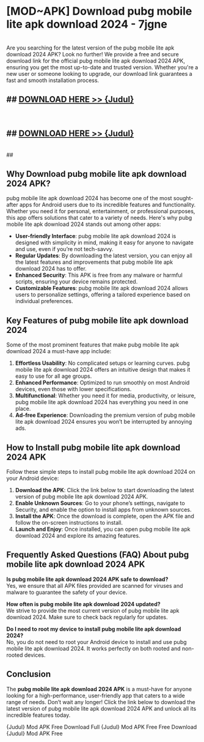 # [MOD~APK] Download pubg mobile lite apk download 2024 - 7jgne <br>
<br>
Are you searching for the latest version of the pubg mobile lite apk download 2024 APK? Look no further! We provide a free and secure download link for the official pubg mobile lite apk download 2024 APK, ensuring you get the most up-to-date and trusted version. Whether you're a new user or someone looking to upgrade, our download link guarantees a fast and smooth installation process.


## ##  [DOWNLOAD HERE >> {Judul}](https://geoflix.me/watch.php?title=pubg_mobile_lite_apk_download_2024&ref=git)
  <br>

##  ## [DOWNLOAD HERE >> {Judul}](https://geoflix.me/watch.php?title=pubg_mobile_lite_apk_download_2024&ref=git)
  <br>
  ##



## Why Download pubg mobile lite apk download 2024 APK?

pubg mobile lite apk download 2024 has become one of the most sought-after apps for Android users due to its incredible features and functionality. Whether you need it for personal, entertainment, or professional purposes, this app offers solutions that cater to a variety of needs. Here's why pubg mobile lite apk download 2024 stands out among other apps:

- **User-friendly Interface**: pubg mobile lite apk download 2024 is designed with simplicity in mind, making it easy for anyone to navigate and use, even if you’re not tech-savvy.
- **Regular Updates**: By downloading the latest version, you can enjoy all the latest features and improvements that pubg mobile lite apk download 2024 has to offer.
- **Enhanced Security**: This APK is free from any malware or harmful scripts, ensuring your device remains protected.
- **Customizable Features**: pubg mobile lite apk download 2024 allows users to personalize settings, offering a tailored experience based on individual preferences.

## Key Features of pubg mobile lite apk download 2024

Some of the most prominent features that make pubg mobile lite apk download 2024 a must-have app include:

1. **Effortless Usability**: No complicated setups or learning curves. pubg mobile lite apk download 2024 offers an intuitive design that makes it easy to use for all age groups.
2. **Enhanced Performance**: Optimized to run smoothly on most Android devices, even those with lower specifications.
3. **Multifunctional**: Whether you need it for media, productivity, or leisure, pubg mobile lite apk download 2024 has everything you need in one place.
4. **Ad-free Experience**: Downloading the premium version of pubg mobile lite apk download 2024 ensures you won’t be interrupted by annoying ads.

## How to Install pubg mobile lite apk download 2024 APK

Follow these simple steps to install pubg mobile lite apk download 2024 on your Android device:

1. **Download the APK**: Click the link below to start downloading the latest version of pubg mobile lite apk download 2024 APK.
2. **Enable Unknown Sources**: Go to your phone’s settings, navigate to Security, and enable the option to install apps from unknown sources.
3. **Install the APK**: Once the download is complete, open the APK file and follow the on-screen instructions to install.
4. **Launch and Enjoy**: Once installed, you can open pubg mobile lite apk download 2024 and explore its amazing features.

## Frequently Asked Questions (FAQ) About pubg mobile lite apk download 2024 APK

**Is pubg mobile lite apk download 2024 APK safe to download?**  
Yes, we ensure that all APK files provided are scanned for viruses and malware to guarantee the safety of your device.

**How often is pubg mobile lite apk download 2024 updated?**  
We strive to provide the most current version of pubg mobile lite apk download 2024. Make sure to check back regularly for updates.

**Do I need to root my device to install pubg mobile lite apk download 2024?**  
No, you do not need to root your Android device to install and use pubg mobile lite apk download 2024. It works perfectly on both rooted and non-rooted devices.

## Conclusion

The **pubg mobile lite apk download 2024 APK** is a must-have for anyone looking for a high-performance, user-friendly app that caters to a wide range of needs. Don’t wait any longer! Click the link below to download the latest version of pubg mobile lite apk download 2024 APK and unlock all its incredible features today.

{Judul} Mod APK Free
Download Full {Judul} Mod APK Free
Free Download {Judul} Mod APK Free

